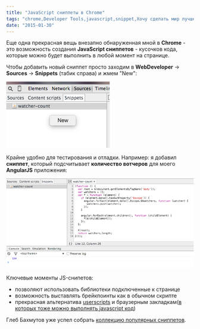 ```yaml
---
title: "JavaScript сниппеты в Chrome"
tags: "chrome,Developer Tools,javascript,snippet,Хочу сделать мир лучше"
date: "2015-01-30"
---
```


Еще одна прекрасная вещь внезапно обнаруженная мной в **Chrome** - это возможность создания **JavaScript сниппетов** - кусочков кода, которые можно будет выполнить в любой момент на странице.

Чтобы добавить новый сниппет просто заходим в **WebDeveloper** -> **Sources** -> **Snippets** (табик справа) и жмем "New":

![add js snippet](images/Screenshot-2015-01-30-12.33.11.png)

Крайне удобно для тестирования и отладки. Например: я добавил **сниппет**, который подсчитывает **количество вотчеров** для моего **AngularJS** приложения:

![count watcher snippet](images/Screenshot-2015-01-30-16.04.01.png)

Ключевые моменты JS-снипетов:

- позволяют использовать библиотеки подключенные к странице
- возможность выставлять брейкпоинты как в обычном скрипте
- прекрасная альтернатива [userscripts](https://userscripts-mirror.org/ "https://userscripts-mirror.org/") и браузерным закладкам([в которых тоже можно выполнять javascript код](https://stepansuvorov.com/blog/2012/03/debug-on/ "Debug ON. Кнопка в FireFox для разработчика."))

Глеб Бахмутов уже успел собрать [коллекцию популярных сниппетов](https://github.com/bahmutov/code-snippets "github.com/bahmutov").
